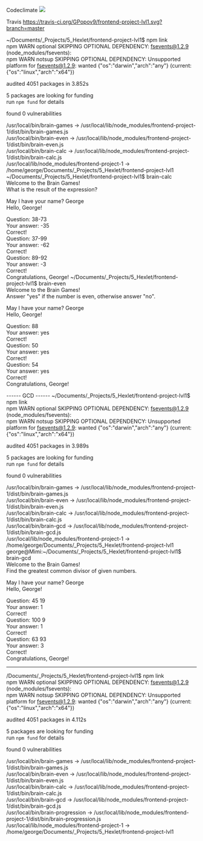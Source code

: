 Codeclimate
<a href="https://codeclimate.com/github/GPopov9/frontend-project-lvl1/maintainability"><img src="https://api.codeclimate.com/v1/badges/a85e9647f125f1e873f1/maintainability" /></a>

Travis
https://travis-ci.org/GPopov9/frontend-project-lvl1.svg?branch=master

~/Documents/_Projects/5_Hexlet/frontend-project-lvl1$ npm link                                                                                                                     
npm WARN optional SKIPPING OPTIONAL DEPENDENCY: fsevents@1.2.9 (node_modules/fsevents):                                                                                                        
npm WARN notsup SKIPPING OPTIONAL DEPENDENCY: Unsupported platform for fsevents@1.2.9: wanted {"os":"darwin","arch":"any"} (current: {"os":"linux","arch":"x64"})                              
                                                                                                                                                                                               
audited 4051 packages in 3.852s                                                                                                                                                                
                                                                                                                                                                                               
5 packages are looking for funding                                                                                                                                                             
  run `npm fund` for details                                                                                                                                                                   
                                                                                                                                                                                               
found 0 vulnerabilities                                                                                                                                                                        
                                                                                                                                                                                               
/usr/local/bin/brain-games -> /usr/local/lib/node_modules/frontend-project-1/dist/bin/brain-games.js                                                                                           
/usr/local/bin/brain-even -> /usr/local/lib/node_modules/frontend-project-1/dist/bin/brain-even.js                                                                                             
/usr/local/bin/brain-calc -> /usr/local/lib/node_modules/frontend-project-1/dist/bin/brain-calc.js                                                                                             
/usr/local/lib/node_modules/frontend-project-1 -> /home/george/Documents/_Projects/5_Hexlet/frontend-project-lvl1  
~/Documents/_Projects/5_Hexlet/frontend-project-lvl1$ brain-calc                                                                                                                   
Welcome to the Brain Games!                                                                                                                                                                    
What is the result of the expression?                                                                                                                                                          
                                                                                                                                                                                               
May I have your name? George                                                                                                                                                                   
Hello, George!                                                                                                                                                                                 
                                                                                                                                                                                               
Question: 38-73                                                                                                                                                                                
Your answer: -35                                                                                                                                                                               
Correct!                                                                                                                                                                                       
Question: 37-99                                                                                                                                                                                
Your answer: -62                                                                                                                                                                               
Correct!                                                                                                                                                                                       
Question: 89-92                                                                                                                                                                                
Your answer: -3                                                                                                                                                                                
Correct!                                                                                                                                                                                       
Congratulations, George!
~/Documents/_Projects/5_Hexlet/frontend-project-lvl1$ brain-even                                                                                                                   
Welcome to the Brain Games!                                                                                                                                                                    
Answer "yes" if the number is even, otherwise answer "no".                                                                                                                                     
                                                                                                                                                                                               
May I have your name? George                                                                                                                                                                   
Hello, George!                                                                                                                                                                                 
                                                                                                                                                                                               
Question: 88                                                                                                                                                                                   
Your answer: yes                                                                                                                                                                               
Correct!                                                                                                                                                                                       
Question: 50                                                                                                                                                                                   
Your answer: yes                                                                                                                                                                               
Correct!                                                                                                                                                                                       
Question: 54                                                                                                                                                                                   
Your answer: yes                                                                                                                                                                               
Correct!                                                                                                                                                                                       
Congratulations, George!  


------ GCD ------ 
~/Documents/_Projects/5_Hexlet/frontend-project-lvl1$ npm link                                                                                                                     
npm WARN optional SKIPPING OPTIONAL DEPENDENCY: fsevents@1.2.9 (node_modules/fsevents):                                                                                                        
npm WARN notsup SKIPPING OPTIONAL DEPENDENCY: Unsupported platform for fsevents@1.2.9: wanted {"os":"darwin","arch":"any"} (current: {"os":"linux","arch":"x64"})                              
                                                                                                                                                                                               
audited 4051 packages in 3.989s                                                                                                                                                                
                                                                                                                                                                                               
5 packages are looking for funding                                                                                                                                                             
  run `npm fund` for details                                                                                                                                                                   
                                                                                                                                                                                               
found 0 vulnerabilities                                                                                                                                                                        
                                                                                                                                                                                               
/usr/local/bin/brain-games -> /usr/local/lib/node_modules/frontend-project-1/dist/bin/brain-games.js                                                                                           
/usr/local/bin/brain-even -> /usr/local/lib/node_modules/frontend-project-1/dist/bin/brain-even.js                                                                                             
/usr/local/bin/brain-calc -> /usr/local/lib/node_modules/frontend-project-1/dist/bin/brain-calc.js                                                                                             
/usr/local/bin/brain-gcd -> /usr/local/lib/node_modules/frontend-project-1/dist/bin/brain-gcd.js                                                                                               
/usr/local/lib/node_modules/frontend-project-1 -> /home/george/Documents/_Projects/5_Hexlet/frontend-project-lvl1   
george@Mimi:~/Documents/_Projects/5_Hexlet/frontend-project-lvl1$ brain-gcd                                                                                                                    
Welcome to the Brain Games!                                                                                                                                                                    
Find the greatest common divisor of given numbers.                                                                                                                                             
                                                                                                                                                                                               
May I have your name? George                                                                                                                                                                   
Hello, George!                                                                                                                                                                                 
                                                                                                                                                                                               
Question: 45 19                                                                                                                                                                                
Your answer: 1                                                                                                                                                                                 
Correct!                                                                                                                                                                                       
Question: 100 9                                                                                                                                                                                
Your answer: 1                                                                                                                                                                                 
Correct!                                                                                                                                                                                       
Question: 63 93                                                                                                                                                                                
Your answer: 3                                                                                                                                                                                 
Correct!                                                                                                                                                                                       
Congratulations, George!         

---------

/Documents/_Projects/5_Hexlet/frontend-project-lvl1$ npm link                                                                                                                     
npm WARN optional SKIPPING OPTIONAL DEPENDENCY: fsevents@1.2.9 (node_modules/fsevents):                                                                                                        
npm WARN notsup SKIPPING OPTIONAL DEPENDENCY: Unsupported platform for fsevents@1.2.9: wanted {"os":"darwin","arch":"any"} (current: {"os":"linux","arch":"x64"})                              
                                                                                                                                                                                               
audited 4051 packages in 4.112s                                                                                                                                                                
                                                                                                                                                                                               
5 packages are looking for funding                                                                                                                                                             
  run `npm fund` for details                                                                                                                                                                   
                                                                                                                                                                                               
found 0 vulnerabilities                                                                                                                                                                        
                                                                                                                                                                                               
/usr/local/bin/brain-games -> /usr/local/lib/node_modules/frontend-project-1/dist/bin/brain-games.js                                                                                           
/usr/local/bin/brain-even -> /usr/local/lib/node_modules/frontend-project-1/dist/bin/brain-even.js                                                                                             
/usr/local/bin/brain-calc -> /usr/local/lib/node_modules/frontend-project-1/dist/bin/brain-calc.js                                                                                             
/usr/local/bin/brain-gcd -> /usr/local/lib/node_modules/frontend-project-1/dist/bin/brain-gcd.js                                                                                               
/usr/local/bin/brain-progression -> /usr/local/lib/node_modules/frontend-project-1/dist/bin/brain-progression.js                                                                               
/usr/local/lib/node_modules/frontend-project-1 -> /home/george/Documents/_Projects/5_Hexlet/frontend-project-lvl1   